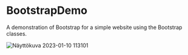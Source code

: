 # BootstrapDemo
A demonstration of Bootstrap for a simple website using the Bootstrap classes.

![Näyttökuva 2023-01-10 113101](https://user-images.githubusercontent.com/63284324/211514103-3d3966a1-4f1b-447a-944d-de1b3b88bc51.png)
